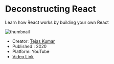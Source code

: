 # Deconstructing React

Learn how React works by building your own React

![thumbnail](https://img.youtube.com/vi/f2mMOiCSj5c/sddefault.jpg)

- Creator: [Tejas Kumar](https://tej.as/)
- Published : 2020
- Platform: YouTube
- [Video Link](https://youtu.be/f2mMOiCSj5c)
